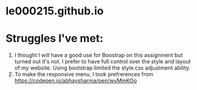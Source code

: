 # le000215.github.io

# Struggles I've met:
1. I thought I will have a good use for Boostrap on this assignment but turned out it's not. I prefer to have full control over the style and layout of my website. Using bootstrap limited the style.css adjustment ability.
2. To make the responsive menu, I took prefrerences from https://codepen.io/abhaysharma/pen/wvMmKOo
